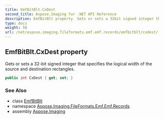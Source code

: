 ```yaml
---
title: EmfBitBlt.CxDest
second_title: Aspose.Imaging for .NET API Reference
description: EmfBitBlt property. Gets or sets a 32bit signed integer that specifies the logical width of the source and destination rectangles
type: docs
weight: 50
url: /net/aspose.imaging.fileformats.emf.emf.records/emfbitblt/cxdest/
---
```

## EmfBitBlt.CxDest property

Gets or sets a 32-bit signed integer that specifies the logical width of the source and destination rectangles.

```csharp
public int CxDest { get; set; }
```

### See Also

* class [EmfBitBlt](../)
* namespace [Aspose.Imaging.FileFormats.Emf.Emf.Records](../../emfbitblt/)
* assembly [Aspose.Imaging](../../../)


